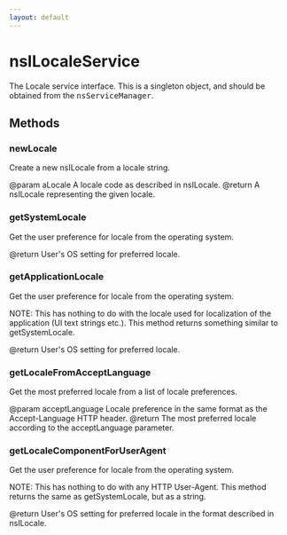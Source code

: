 ```yaml
---
layout: default
---
```


# nsILocaleService #

The Locale service interface. This is a singleton object, and should be
obtained from the <tt>nsServiceManager</tt>.


## Methods ##

### newLocale ###

Create a new nsILocale from a locale string.

@param aLocale
       A locale code as described in nsILocale.
@return A nsILocale representing the given locale.


### getSystemLocale ###

Get the user preference for locale from the operating system.

@return User's OS setting for preferred locale.


### getApplicationLocale ###

Get the user preference for locale from the operating system.

NOTE: This has nothing to do with the locale used for localization of
the application (UI text strings etc.). This method returns something
similar to getSystemLocale.

@return User's OS setting for preferred locale.


### getLocaleFromAcceptLanguage ###

Get the most preferred locale from a list of locale preferences.

@param acceptLanguage
       Locale preference in the same format as the Accept-Language HTTP
       header.
@return The most preferred locale according to the acceptLanguage
        parameter.


### getLocaleComponentForUserAgent ###

Get the user preference for locale from the operating system.

NOTE: This has nothing to do with any HTTP User-Agent. This method
returns the same as getSystemLocale, but as a string.

@return User's OS setting for preferred locale in the format described
        in nsILocale.

